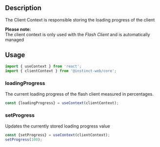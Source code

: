 ## Description
The Client Context is responsible storing the loading progress of the client

**Please note:**
<br />
The client context is only used with the *Flash Client* and is automatically managed

## Usage
```typescript
import { useContext } from 'react';
import { clientContext } from '@instinct-web/core';
```

### loadingProgress
The current loading progress of the flash client measured in percentages.
```typescript
const {loadingProgress} = useContext(clientContext);
```

### setProgress
Updates the currently stored loading progress value
```typescript
const {setProgress} = useContext(clientContext);
setProgress(100);
```
